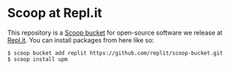 # Scoop at Repl.it

This repository is a [Scoop
bucket](https://github.com/lukesampson/scoop/wiki/Buckets) for
open-source software we release at [Repl.it](https://repl.it/). You
can install packages from here like so:

    $ scoop bucket add replit https://github.com/replit/scoop-bucket.git
    $ scoop install upm
